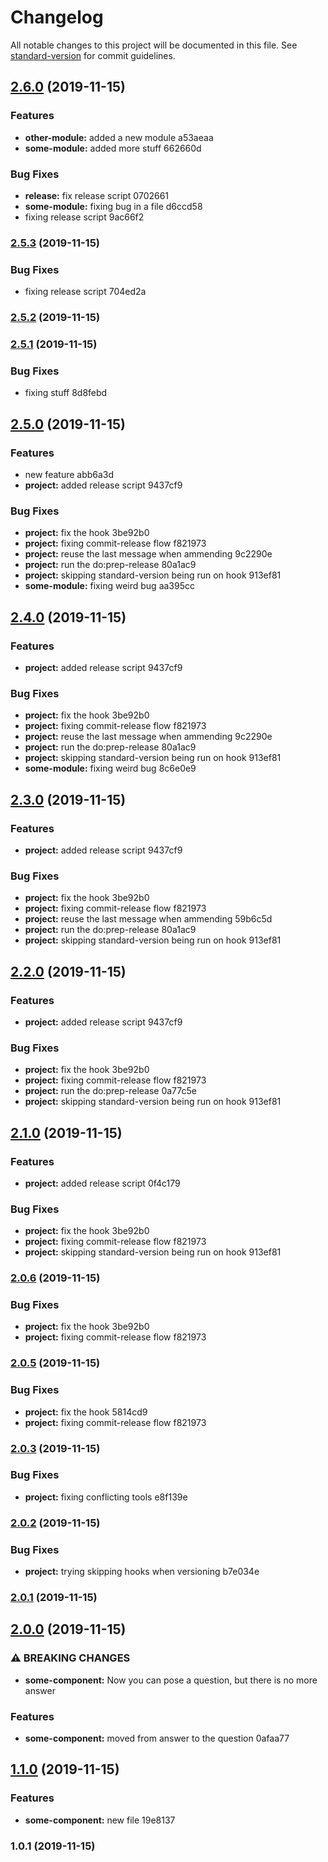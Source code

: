 # Changelog

All notable changes to this project will be documented in this file. See [standard-version](https://github.com/conventional-changelog/standard-version) for commit guidelines.

## [2.6.0](///compare/v2.5.1...v2.6.0) (2019-11-15)


### Features

* **other-module:** added a new module a53aeaa
* **some-module:** added more stuff 662660d


### Bug Fixes

* **release:** fix release script 0702661
* **some-module:** fixing bug in a file d6ccd58
* fixing release script 9ac66f2

### [2.5.3](///compare/v2.5.1...v2.5.3) (2019-11-15)


### Bug Fixes

* fixing release script 704ed2a

### [2.5.2](///compare/v2.5.1...v2.5.2) (2019-11-15)

### [2.5.1](///compare/v2.5.0...v2.5.1) (2019-11-15)


### Bug Fixes

* fixing stuff 8d8febd

## [2.5.0](///compare/v2.0.4...v2.5.0) (2019-11-15)


### Features

* new feature abb6a3d
* **project:** added release script 9437cf9


### Bug Fixes

* **project:** fix the hook 3be92b0
* **project:** fixing commit-release flow f821973
* **project:** reuse the last message when ammending 9c2290e
* **project:** run the do:prep-release 80a1ac9
* **project:** skipping standard-version being run on hook 913ef81
* **some-module:** fixing weird bug aa395cc

## [2.4.0](///compare/v2.0.4...v2.4.0) (2019-11-15)


### Features

* **project:** added release script 9437cf9


### Bug Fixes

* **project:** fix the hook 3be92b0
* **project:** fixing commit-release flow f821973
* **project:** reuse the last message when ammending 9c2290e
* **project:** run the do:prep-release 80a1ac9
* **project:** skipping standard-version being run on hook 913ef81
* **some-module:** fixing weird bug 8c6e0e9

## [2.3.0](///compare/v2.0.4...v2.3.0) (2019-11-15)


### Features

* **project:** added release script 9437cf9


### Bug Fixes

* **project:** fix the hook 3be92b0
* **project:** fixing commit-release flow f821973
* **project:** reuse the last message when ammending 59b6c5d
* **project:** run the do:prep-release 80a1ac9
* **project:** skipping standard-version being run on hook 913ef81

## [2.2.0](///compare/v2.0.4...v2.2.0) (2019-11-15)


### Features

* **project:** added release script 9437cf9


### Bug Fixes

* **project:** fix the hook 3be92b0
* **project:** fixing commit-release flow f821973
* **project:** run the do:prep-release 0a77c5e
* **project:** skipping standard-version being run on hook 913ef81

## [2.1.0](///compare/v2.0.4...v2.1.0) (2019-11-15)


### Features

* **project:** added release script 0f4c179


### Bug Fixes

* **project:** fix the hook 3be92b0
* **project:** fixing commit-release flow f821973
* **project:** skipping standard-version being run on hook 913ef81

### [2.0.6](///compare/v2.0.4...v2.0.6) (2019-11-15)


### Bug Fixes

* **project:** fix the hook 3be92b0
* **project:** fixing commit-release flow f821973

### [2.0.5](///compare/v2.0.4...v2.0.5) (2019-11-15)


### Bug Fixes

* **project:** fix the hook 5814cd9
* **project:** fixing commit-release flow f821973

### [2.0.3](///compare/v2.0.2...v2.0.3) (2019-11-15)


### Bug Fixes

* **project:** fixing conflicting tools e8f139e

### [2.0.2](///compare/v2.0.1...v2.0.2) (2019-11-15)


### Bug Fixes

* **project:** trying skipping hooks when versioning b7e034e

### [2.0.1](///compare/v2.0.0...v2.0.1) (2019-11-15)

## [2.0.0](///compare/v1.1.0...v2.0.0) (2019-11-15)


### ⚠ BREAKING CHANGES

* **some-component:** Now you can pose a question, but there is no more answer

### Features

* **some-component:** moved from answer to the question 0afaa77

## [1.1.0](///compare/v1.0.1...v1.1.0) (2019-11-15)


### Features

* **some-component:** new file 19e8137

### 1.0.1 (2019-11-15)
